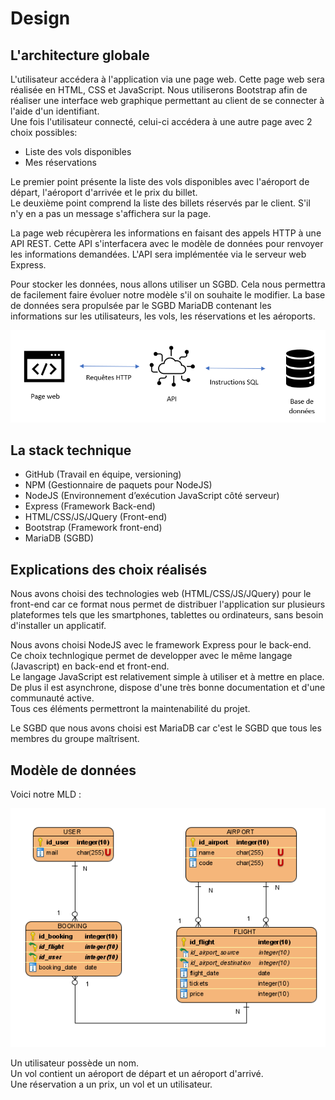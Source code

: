 # Design

## L'architecture globale

L'utilisateur accédera à l'application via une page web. Cette page web sera réalisée en HTML, CSS et JavaScript. Nous utiliserons Bootstrap afin de réaliser une interface web graphique permettant au client de se connecter à l'aide d'un identifiant.  
Une fois l'utilisateur connecté, celui-ci accédera à une autre page avec 2 choix possibles:

- Liste des vols disponibles
- Mes réservations

Le premier point présente la liste des vols disponibles avec l'aéroport de départ, l'aéroport d'arrivée et le prix du billet.  
Le deuxième point comprend la liste des billets réservés par le client. S'il n'y en a pas un message s'affichera sur la page.  

La page web récupèrera les informations en faisant des appels HTTP à une API REST. Cette API s'interfacera avec le modèle de données pour renvoyer les informations demandées.   L'API sera implémentée via le serveur web Express.

Pour stocker les données, nous allons utiliser un SGBD. Cela nous permettra de facilement faire évoluer notre modèle s'il on souhaite le modifier. La base de données sera propulsée par le SGBD MariaDB contenant les informations sur les utilisateurs, les vols, les réservations et les aéroports.

![Le schéma de l'architecture](schema_architecture.png)

## La stack technique

- GitHub (Travail en équipe, versioning)
- NPM (Gestionnaire de paquets pour NodeJS)
- NodeJS (Environnement d’exécution JavaScript côté serveur)
- Express (Framework Back-end)
- HTML/CSS/JS/JQuery (Front-end)
- Bootstrap (Framework front-end)
- MariaDB (SGBD)

## Explications des choix réalisés

Nous avons choisi des technologies web (HTML/CSS/JS/JQuery) pour le front-end car ce format nous permet de distribuer l'application sur plusieurs plateformes tels que les smartphones, tablettes ou ordinateurs, sans besoin d'installer un applicatif.

Nous avons choisi NodeJS avec le framework Express pour le back-end.  
Ce choix technlogique permet de developper avec le même langage (Javascript) en back-end et front-end.  
Le langage JavaScript est relativement simple à utiliser et à mettre en place. De plus il est asynchrone, dispose d'une très bonne documentation et d'une communauté active.  
Tous ces éléments permettront la maintenabilité du projet.

Le SGBD que nous avons choisi est MariaDB car c'est le SGBD que tous les membres du groupe maîtrisent.

## Modèle de données

Voici notre MLD :

![Le MLD](mld.png)

Un utilisateur possède un nom.  
Un vol contient un aéroport de départ et un aéroport d'arrivé.  
Une réservation a un prix, un vol et un utilisateur.  
